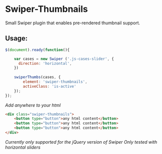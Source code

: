 # Swiper-Thumbnails
Small Swiper plugin that enables pre-rendered thumbnail support.

## Usage:
```javascript
$(document).ready(function(){

    var cases = new Swiper ('.js-cases-slider', {
      direction: 'horizontal',
    })
  
    swiperThumbs(cases, {
        element: 'swiper-thumbnails',
        activeClass: 'is-active'
    });
});
```

*Add anywhere to your html*
```html
<div class="swiper-thumbnails">
    <button type="button">any html content</button>
    <button type="button">any html content</button>
    <button type="button">any html content</button>
</div>
```

*Currently only supported for the jQuery version of Swiper*
*Only tested with horizontal sliders*
